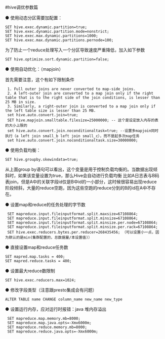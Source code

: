  #hive调优参数篇
 
 ● 使用动态分区需要加配置：

    SET hive.exec.dynamic.partition=true;
    SET hive.exec.dynamic.partition.mode=nonstrict;
    SET hive.exec.max.dynamic.partitions=1000;
    SET hive.exec.max.dynamic.partitions.pernode=100;


 为了防止一个reduce处理写入一个分区导致速度严重降低，加入如下参数

    SET hive.optimize.sort.dynamic.partition=false;

 
 ● 使用自动优化：（mapjoin）

 首先需要注意，这个有如下限制条件

     1. Full outer joins are never converted to map-side joins.
     2. A left-outer join are converted to a map join only if the right table that is to the right side of the join conditions, is lesser than 25 MB in size.
     3. Similarly, a right-outer join is converted to a map join only if the left table size is lesser than 25 MB.
     set hive.auto.convert.join=true;
     SET hive.mapjoin.smalltable.filesize=25000000; -- 这个是设定放入内存的表的大小上限的
     set hive.auto.convert.join.noconditionaltask=true; --设置多mapjoin同时执行（a left join small_b left join small_c），而不是起多次map任务
     set hive.auto.convert.join.noconditionaltask.size=30000000;


 ● 使用负载均衡：

    SET hive.groupby.skewindata=true;

 从上面group by语句可以看出，这个变量是用于控制负载均衡的。当数据出现倾斜时，如果该变量设置为true，那么Hive会自动进行负载均衡
 比如A日志表与B码表join，但是A中的关联字段id仅是B中id的一小部分，这时候很容易出现reduce阶段倾斜，大量的reduce空跑，因为这些空跑的reduce分到的B的id在A中不存在。



 ● 设置map和reduce的任务处理的字节数

     SET mapreduce.input.fileinputformat.split.maxsize=67108864;
     SET mapreduce.input.fileinputformat.split.minsize=67108864;
     SET mapreduce.input.fileinputformat.split.minsize.per.node=67108864;
     SET mapreduce.input.fileinputformat.split.minsize.per.rack=67108864;
     SET hive.exec.reducers.bytes.per.reducer=268435456; （可以设置小一点，因为默认的是min(集群配置的，总数据量/本设置值)）


 ● 直接设置map和reduce任务数

    SET mapred.map.tasks = 400;
    SET mapred.reduce.tasks = 400;


 ● 设置最大reduce数限制

    SET hive.exec.reducers.max=1024;


 ● 修改字段类型（注意跟presto集成会有问题）

    ALTER TABLE name CHANGE column_name new_name new_type

 

 ● 设置运行内存，应对运行时报错：java 堆内存溢出

     SET mapreduce.map.memory.mb=8000;
     SET mapreduce.map.java.opts=-Xmx6000m;
     SET mapreduce.reduce.memory.mb=8000;
     SET mapreduce.reduce.java.opts=-Xmx6000m;
